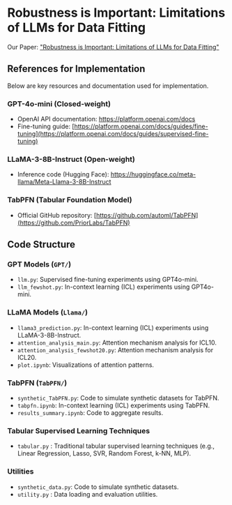 # Robustness is Important: Limitations of LLMs for Data Fitting
Our Paper: ["Robustness is Important: Limitations of LLMs for Data Fitting"](https://arxiv.org/abs/2508.19563)


## References for Implementation

Below are key resources and documentation used for implementation.

### GPT-4o-mini (Closed-weight)
- OpenAI API documentation: https://platform.openai.com/docs
- Fine-tuning guide: [https://platform.openai.com/docs/guides/fine-tuning](https://platform.openai.com/docs/guides/supervised-fine-tuning)

### LLaMA-3-8B-Instruct (Open-weight)
- Inference code (Hugging Face): https://huggingface.co/meta-llama/Meta-Llama-3-8B-Instruct

### TabPFN (Tabular Foundation Model)
- Official GitHub repository: [https://github.com/automl/TabPFN](https://github.com/PriorLabs/TabPFN)


## Code Structure

### GPT Models (`GPT/`)
- `llm.py`: Supervised fine-tuning experiments using GPT4o-mini.
- `llm_fewshot.py`: In-context learning (ICL) experiments using GPT4o-mini.

### LLaMA Models (`Llama/`)
- `llama3_prediction.py`: In-context learning (ICL) experiments using LLaMA-3-8B-Instruct.
- `attention_analysis_main.py`: Attention mechanism analysis for ICL10.
- `attention_analysis_fewshot20.py`: Attention mechanism analysis for ICL20.
- `plot.ipynb`: Visualizations of attention patterns.

### TabPFN (`TabPFN/`)
- `synthetic_TabPFN.py`: Code to simulate synthetic datasets for TabPFN.
- `tabpfn.ipynb`: In-context learning (ICL) experiments using TabPFN.
- `results_summary.ipynb`: Code to aggregate results.

### Tabular Supervised Learning Techniques
- `tabular.py` : Traditional tabular supervised learning techniques (e.g., Linear Regression, Lasso, SVR, Random Forest, k-NN, MLP).

### Utilities
- `synthetic_data.py`: Code to simulate synthetic datasets.
- `utility.py` : Data loading and evaluation utilities.


